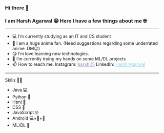 ### Hi there 👋
### I am Harsh Agarwal 😁 Here I have a few things about me 🤓

<hr/>

- 💻 I’m currently studying as an IT and CS student
- 🗼 I am a huge anime fan. (Need suggestions regarding some underrated anime. DM😉)
- 😘 I’m love learning new technologies.
- 🤔 I’m currently trying my hands on some ML/DL projects
- 📫 How to reach me: Instagram: <a href="https://www.instagram.com/__harxh__.15/" style="decoration:none; color: #B1A2CA ">__harxh__.15</a>   LinkedIn: <a href="www.linkedin.com/in/harsh-agarwal-199a5b250" style="decoration:none; color: #8BD3E6 ">Harsh Agarwal</a>

<hr/>

Skills 💪🏻
- Java 💻
- Python 🐍
- Html 🩻
- CSS 💄
- JavaScript 🤓
- Android 💻+🩻+💄
- ML/DL 🤖
